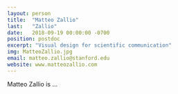 ```yaml
---
layout: person
title:  "Matteo Zallio"
last:   "Zallio"
date:   2018-09-19 00:00:00 -0700
position: postdoc
excerpt: "Visual design for scientific communication"
img: MatteoZallio.jpg
email: matteo.zallio@stanford.edu
website: www.matteozallio.com
---
```


Matteo Zallio is ...